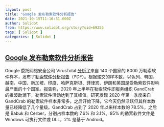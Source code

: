 ```yaml
---
layout: post
title: "Google 发布勒索软件分析报告"
date: 2021-10-15T11:16:51.000Z
author: Solidot
from: https://www.solidot.org/story?sid=69255
tags: [ Solidot ]
categories: [ Solidot ]
---
```

<!--1634296611000-->
[Google 发布勒索软件分析报告](https://www.solidot.org/story?sid=69255)
------

<div>
Google 委托网络安全公司 VirusTotal <a href="https://www.zdnet.com/article/google-analysed-80-million-ransomware-samples-heres-what-it-found/">分析了</a>来自 140 个国家的 8000 万勒索软件样本，发布了<a href="https://storage.googleapis.com/vtpublic/vt-ransomware-report-2021.pdf">勒索软件分析报告</a>（PDF）。根据递交的样本数，以色列、韩国、越南、中国、新加坡、印度、哈萨克斯坦、菲律宾、伊朗和英国是受勒索软件影响最严重的十个国家。报告称，2020 年上半年在勒索软件即服务组织 GandCrab 的推波助澜下，勒索软件活动达到了其峰值。研究发现 2020 年第一季度来自 GandCrab 的勒索软件样本非常多，之后开始下降，它今天仍然活跃但其样本数量已经降低了几个量级。GandCrab 占到了 2020 年以来样本数的 78.5%，之后是 Babuk 和 Cerber，分别占样本数的 7.6% 和 3.1%。95% 的勒索软件文件是 Windows 可执行文件或 DLL，2% 是基于 Android。
</div>
